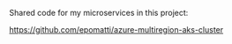 Shared code for my microservices in this project:

https://github.com/epomatti/azure-multiregion-aks-cluster